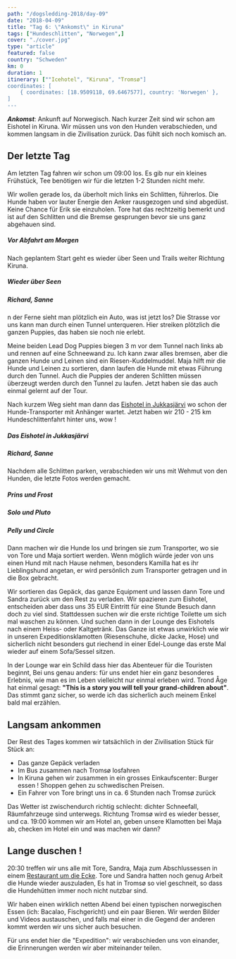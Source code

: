 ```yaml
---
path: "/dogsledding-2018/day-09"
date: "2018-04-09"
title: "Tag 6: \"Ankomst\" in Kiruna"
tags: ["Hundeschlitten", "Norwegen",]
cover: "./cover.jpg"
type: "article"
featured: false
country: "Schweden"
km: 0
duration: 1
itinerary: [""Icehotel", "Kiruna", "Tromsø"]
coordinates: [
    { coordinates: [18.9509118, 69.6467577], country: 'Norwegen' },
]
---
```


**_Ankomst_**: Ankunft auf Norwegisch.
Nach kurzer Zeit sind wir schon am Eishotel in Kiruna. Wir müssen uns von den Hunden verabschieden, und kommen langsam in die Zivilisation zurück. Das fühlt sich noch komisch an.

## Der letzte Tag

Am letzten Tag fahren wir schon um 09:00 los. Es gib nur ein kleines Frühstück, Tee benötigen wir für die letzten 1-2 Stunden nicht mehr.

Wir wollen gerade los, da überholt mich links ein Schlitten, führerlos. Die Hunde haben vor lauter Energie den Anker rausgezogen und sind abgedüst. Keine Chance für Erik sie einzuholen. Tore hat das rechtzeitig bemerkt und ist auf den Schlitten und die Bremse gesprungen bevor sie uns ganz abgehauen sind.

<rehype-image src="IMG_1320.JPG"></rehype-image>

##### Vor Abfahrt am Morgen

Nach geplantem Start geht es wieder über Seen und Trails weiter Richtung Kiruna. 

<rehype-image src="IMG_1327.JPG"></rehype-image>

##### Wieder über Seen


<rehype-image src="IMG_1331.JPG"></rehype-image>

##### Richard, Sanne

n der Ferne sieht man plötzlich ein Auto, was ist jetzt los? Die Strasse vor uns kann man durch einen Tunnel unterqueren. Hier streiken plötzlich die ganzen Puppies, das haben sie noch nie erlebt.

Meine beiden Lead Dog Puppies biegen 3 m vor dem Tunnel nach links ab und rennen auf eine Schneewand zu. Ich kann zwar alles bremsen, aber die ganzen Hunde und Leinen sind ein Riesen-Kuddelmuddel. Maja hilft mir die Hunde und Leinen zu sortieren, dann laufen die Hunde mit etwas Führung durch den Tunnel. Auch die Puppies der anderen Schlitten müssen überzeugt werden durch den Tunnel zu laufen. Jetzt haben sie das auch einmal gelernt auf der Tour.

Nach kurzem Weg sieht man dann das [Eishotel in Jukkasjärvi](https://www.icehotel.com/) wo schon der Hunde-Transporter mit Anhänger wartet. Jetzt haben wir 210 - 215 km Hundeschlittenfahrt hinter uns, wow !


<rehype-image src="IMG_1407.JPG"></rehype-image>

##### Das Eishotel in Jukkasjärvi


<rehype-image src="IMG_1350.JPG"></rehype-image>

##### Richard, Sanne


Nachdem alle Schlitten parken, verabschieden wir uns mit Wehmut von den Hunden, die letzte Fotos werden gemacht.


<rehype-image src="IMG_1334.JPG"></rehype-image>

##### Prins und Frost


<rehype-image src="IMG_1340.JPG"></rehype-image>

##### Solo und Pluto

<rehype-image src="IMG_1348.JPG"></rehype-image>

##### Pelly und Circle


Dann machen wir die Hunde los und bringen sie zum Transporter, wo sie von Tore und Maja sortiert werden. Wenn möglich würde jeder von uns einen Hund mit nach Hause nehmen, besonders Kamilla hat es ihr Lieblingshund angetan, er wird persönlich zum Transporter getragen und in die Box gebracht.

<photo-composition>
<rehype-image src="IMG_1353.JPG"></rehype-image>
<rehype-image src="IMG_1358.JPG"></rehype-image>
<rehype-image src="IMG_1361.JPG"></rehype-image>
<rehype-image src="IMG_1374.JPG"></rehype-image>
<rehype-image src="IMG_1384.JPG"></rehype-image>
<rehype-image src="IMG_1390.JPG"></rehype-image>
<rehype-image src="IMG_1401.JPG"></rehype-image>
<rehype-image src="IMG_1402.JPG"></rehype-image>
</photo-composition>

Wir sortieren das Gepäck, das ganze Equipment und lassen dann Tore und Sandra zurück um den Rest zu verladen. Wir spazieren zum Eishotel, entscheiden aber dass uns 35 EUR Eintritt für eine Stunde Besuch dann doch zu viel sind. Stattdessen suchen wir die erste richtige Toilette um sich mal waschen zu können. Und suchen dann in der Lounge des Eishotels nach einem Heiss- oder Kaltgetränk. Das Ganze ist etwas unwirklich wie wir in unseren Expeditionsklamotten (Riesenschuhe, dicke Jacke, Hose) und sicherlich nicht besonders gut riechend in einer Edel-Lounge das erste Mal wieder auf einem Sofa/Sessel sitzen.

<photo-composition>
<rehype-image src="IMG_1410.JPG"></rehype-image>
<rehype-image src="IMG_1414.JPG"></rehype-image>
<rehype-image src="IMG_1422.JPG"></rehype-image>
<rehype-image src="IMG_1426.JPG"></rehype-image>
</photo-composition>

In der Lounge war ein Schild dass hier das Abenteuer für die Touristen beginnt, Bei uns genau anders: für uns endet hier ein ganz besonderes Erlebnis, wie man es im Leben vielleicht nur einmal erleben wird. Trond Åge hat einmal gesagt: **"This is a story you will tell your grand-children about"**. Das stimmt ganz sicher,  so werde ich das sicherlich auch meinem Enkel bald mal erzählen.

<photo-composition>
<rehype-image src="Hunde.004.jpeg"></rehype-image>
</photo-composition>


## Langsam ankommen

Der Rest des Tages kommen wir tatsächlich in der Zivilisation Stück für Stück an:

* Das ganze Gepäck verladen
* Im Bus zusammen nach Tromsø losfahren
* In Kiruna gehen wir zusammen in ein grosses Einkaufscenter: Burger essen ! Shoppen gehen zu schwedischen Preisen.
* Ein Fahrer von Tore bringt uns in ca. 6 Stunden nach Tromsø zurück

Das Wetter ist zwischendurch richtig schlecht: dichter Schneefall, Räumfahrzeuge sind unterwegs. Richtung Tromsø wird es wieder besser, und ca. 19:00 kommen wir am Hotel an, geben unsere Klamotten bei Maja ab, checken im Hotel ein und was machen wir dann?

<photo-composition>
<rehype-image src="IMG_1435.JPG"></rehype-image>
</photo-composition>

## Lange duschen !

20:30 treffen wir uns alle mit Tore, Sandra, Maja zum Abschlussessen in einem [Restaurant um die Ecke](https://www.tripadvisor.com/Restaurant_Review-g190475-d3506417-Reviews-Kaia_Bar_Restaurant-Tromso_Troms_Northern_Norway.html). Tore und Sandra hatten noch genug Arbeit die Hunde wieder auszuladen, Es hat in Tromsø so viel geschneit, so dass die Hundehütten immer noch nicht nutzbar sind.

Wir haben einen wirklich netten Abend bei einen typischen norwegischen Essen (ich: Bacalao, Fischgericht) und ein paar Bieren. Wir werden Bilder und Videos austauschen, und falls mal einer in die Gegend der anderen kommt  werden wir uns sicher auch besuchen.

Für uns endet hier die "Expedition": wir verabschieden uns von einander, die Erinnerungen werden wir aber miteinander teilen.


